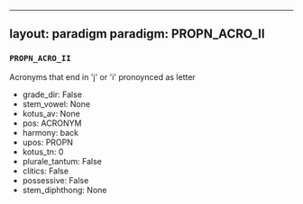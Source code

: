 
---
layout: paradigm
paradigm: PROPN_ACRO_II
---
### ` PROPN_ACRO_II `

Acronyms that end in 'j' or 'i' pronoynced as letter
* grade_dir: False
* stem_vowel: None
* kotus_av: None
* pos: ACRONYM
* harmony: back
* upos: PROPN
* kotus_tn: 0
* plurale_tantum: False
* clitics: False
* possessive: False
* stem_diphthong: None
